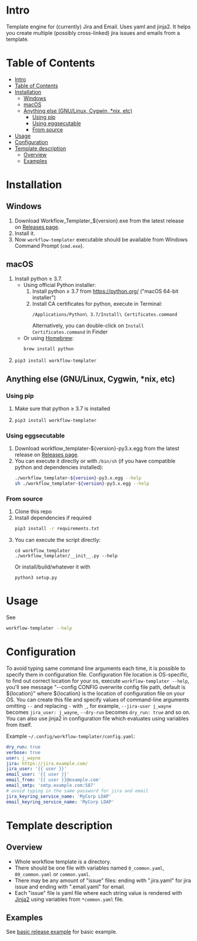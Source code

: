 # Intro
Template engine for (currently) Jira and Email. Uses yaml and jinja2. It helps you create multiple (possibly cross-linked) jira issues and emails from a template.

# Table of Contents
<!-- generated with `md_toc -p README.md github` -->
<!--TOC-->

- [Intro](#intro)
- [Table of Contents](#table-of-contents)
- [Installation](#installation)
  - [Windows](#windows)
  - [macOS](#macos)
  - [Anything else (GNU/Linux, Cygwin, *nix, etc)](#anything-else-gnulinux-cygwin-nix-etc)
    - [Using pip](#using-pip)
    - [Using eggsecutable](#using-eggsecutable)
    - [From source](#from-source)
- [Usage](#usage)
- [Configuration](#configuration)
- [Template description](#template-description)
  - [Overview](#overview)
  - [Examples](#examples)

<!--TOC-->

# Installation

## Windows
1. Download Workflow_Templater_${version}.exe from the latest release on [Releases page](https://github.com/m-khvoinitsky/workflow-templater/releases).
2. Install it.
3. Now `workflow-templater` executable should be available from Windows Command Prompt (`cmd.exe`).

## macOS
1. Install python ≥ 3.7.
    * Using official Python installer:
        1. Install python ≥ 3.7 from <https://python.org/> ("macOS 64-bit installer")
        2. Install CA certificates for python, execute in Terminal:
            ```
            /Applications/Python\ 3.7/Install\ Certificates.command
            ```
            Alternatively, you can double-click on `Install Certificates.command` in Finder
    * Or using [Homebrew](https://brew.sh/):
        ```sh
        brew install python
        ```
2.  ```sh
    pip3 install workflow-templater
    ```
## Anything else (GNU/Linux, Cygwin, *nix, etc)
### Using pip
1. Make sure that python ≥ 3.7 is installed
2.
    ```sh
    pip3 install workflow-templater
    ```
### Using eggsecutable
1. Download workflow_templater-${version}-py3.x.egg from the latest release on [Releases page](https://github.com/m-khvoinitsky/workflow-templater/releases).
2. You can execute it directly or with `/bin/sh` (if you have compatible python and dependencies installed):
    ```sh
    ./workflow_templater-${version}-py3.x.egg --help
    sh ./workflow_templater-${version}-py3.x.egg --help
    ```
### From source
1. Clone this repo
2. Install dependencies if required
    ```sh
    pip3 install -r requirements.txt
    ```
3. You can execute the script directly:
    ```
    cd workflow_templater
    ./workflow_templater/__init__.py --help
    ```
    Or install/build/whatever it with
    ```
    python3 setup.py
    ```

# Usage
See
```sh
workflow-templater --help
```
# Configuration
To avoid typing same command line arguments each time, it is possible to specify them in configuration file. Configuration file location is OS-specific, to find out correct location for your os, execute `workflow-templater --help`, you'll see message "--config CONFIG  overwrite config file path, default is ${location}" where ${location} is the location of configuration file on your OS. You can create this file and specify values of command-line arguments omitting `--` and replacing `-` with `_`, for example, `--jira-user j_wayne` becomes `jira_user: j_wayne`, `--dry-run` becomes `dry_run: true` and so on. You can also use jinja2 in configuration file which evaluates using variables from itself.

Example `~/.config/workflow-templater/config.yaml`:
```yaml
dry_run: true
verbose: true
user: j_wayne
jira: https://jira.example.com/
jira_user: '{{ user }}'
email_user: '{{ user }}'
email_from: '{{ user }}@example.com'
email_smtp: 'smtp.example.com:587'
# avoid typing in the same password for jira and email
jira_keyring_service_name: 'MyCorp LDAP'
email_keyring_service_name: 'MyCorp LDAP'

```

# Template description
## Overview
* Whole workflow template is a directory.
* There should be one file with variables named `0_common.yaml`, `00_common.yaml` or `common.yaml`.
* There may be any amount of "issue" files: ending with ".jira.yaml" for jira issue and ending with ".email.yaml" for email.
* Each "issue" file is yaml file where each string value is rendered with [Jinja2](http://jinja.pocoo.org/docs/templates/) using variables from `*common.yaml` file.

## Examples
See [basic release example](https://github.com/m-khvoinitsky/workflow-templater/tree/master/examples/basic_release_example) for basic example.
